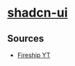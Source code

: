 # [shadcn-ui](https://ui.shadcn.com)

## Sources

- [Fireship YT](https://www.youtube.com/watch?v=TBIjgBVFjVI)
